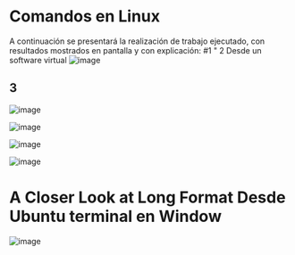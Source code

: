 # Comandos en Linux
A continuación se presentará la realización de trabajo ejecutado, con resultados mostrados en pantalla y con explicación:
#1 " 2 Desde un software virtual
![image](https://github.com/Fx2048/COMU_REDES/assets/131219987/72ded5ab-dab9-4904-837f-e88375ccec7d)

## 3
![image](https://github.com/Fx2048/COMU_REDES/assets/131219987/6a77cbcf-e1bf-45ad-bf4d-273694b40e0b)


![image](https://github.com/Fx2048/COMU_REDES/assets/131219987/95714439-de6d-4ed6-919f-a2b40ef0e3a6)

![image](https://github.com/Fx2048/COMU_REDES/assets/131219987/a7810671-0c76-4837-9df1-335134ca650a)


![image](https://github.com/Fx2048/COMU_REDES/assets/131219987/41c18f2b-bc44-471e-8c6c-43a30517a2db)

# A Closer Look at Long Format Desde Ubuntu terminal en Window

![image](https://github.com/Fx2048/COMU_REDES/assets/131219987/4f2bcda1-3e7a-4de4-ba11-af1da8fad5ea)
